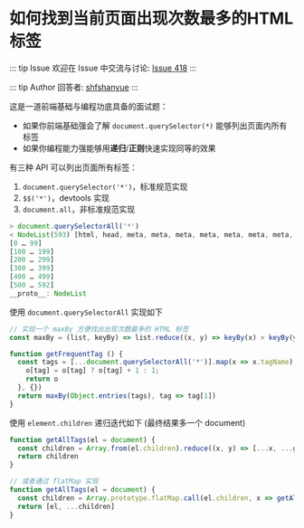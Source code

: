# 如何找到当前页面出现次数最多的HTML标签



::: tip Issue 
 欢迎在 Issue 中交流与讨论: [Issue 418](https://github.com/shfshanyue/Daily-Question/issues/418) 
:::

::: tip Author 
回答者: [shfshanyue](https://github.com/shfshanyue) 
:::

这是一道前端基础与编程功底具备的面试题：

+ 如果你前端基础强会了解 `document.querySelector(*)` 能够列出页面内所有标签
+ 如果你编程能力强能够用**递归**/**正则**快速实现同等的效果

有三种 API 可以列出页面所有标签：

1. `document.querySelector('*')`，标准规范实现
1. `$$('*')`，devtools 实现
1. `document.all`，非标准规范实现

``` js
> document.querySelectorAll('*')
< NodeList(593) [html, head, meta, meta, meta, meta, meta, meta, meta, title, link#favicon, link, link#MainCss, link#mobile-style, link, link, link, script, script, script, script, script, script, script, link, script, link, link, script, input#_w_brink, body, a, div#home, div#header, div#blogTitle, a#lnkBlogLogo, img#blogLogo, h1, a#Header1_HeaderTitle.headermaintitle.HeaderMainTitle, h2, div#navigator, ul#navList, li, a#blog_nav_sitehome.menu, li, a#blog_nav_myhome.menu, li, a#blog_nav_newpost.menu, li, a#blog_nav_contact.menu, li, a#blog_nav_rss.menu, li, a#blog_nav_admin.menu, div.blogStats, span#stats_post_count, span#stats_article_count, span#stats-comment_count, div#main, div#mainContent, div.forFlow, div#post_detail, div#topics, div.post, h1.postTitle, a#cb_post_title_url.postTitle2.vertical-middle, span, div.clear, div.postBody, div#cnblogs_post_body.blogpost-body, p, p, strong, p, p, p, strong, div.cnblogs_code, pre, span, span, span, span, span, p, span, strong, pre, strong, span, strong, br, br, br, div.cnblogs_code, pre, span, span, p, p, …]
[0 … 99]
[100 … 199]
[200 … 299]
[300 … 399]
[400 … 499]
[500 … 592]
__proto__: NodeList
```

使用 `document.querySelectorAll` 实现如下

``` js
// 实现一个 maxBy 方便找出出现次数最多的 HTML 标签
const maxBy = (list, keyBy) => list.reduce((x, y) => keyBy(x) > keyBy(y) ? x : y)

function getFrequentTag () {
  const tags = [...document.querySelectorAll('*')].map(x => x.tagName).reduce((o, tag) => { 
    o[tag] = o[tag] ? o[tag] + 1 : 1;
    return o
  }, {})
  return maxBy(Object.entries(tags), tag => tag[1])
}
```

使用 `element.children` 递归迭代如下 (最终结果多一个 document)

``` js
function getAllTags(el = document) {
  const children = Array.from(el.children).reduce((x, y) => [...x, ...getAllTags(y)], [])
  return children
}

// 或者通过 flatMap 实现
function getAllTags(el = document) {
  const children = Array.prototype.flatMap.call(el.children, x => getAllTags(x))
  return [el, ...children]
}
```